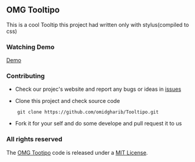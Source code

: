 ## OMG Tooltipo
This is a cool Tooltip 
this project had written only with stylus(compiled to css)

### Watching Demo

[Demo](http://jsbin.com/uxibef/19/watch)

### Contributing

* Check our projec's website and report any bugs or ideas in [issues](https://github.com/omidgharib/Tooltipo/issues)

* Clone this project and check source code
```
    git clone https://github.com/omidgharib/Tooltipo.git
```

* Fork it for your self and do some develope and pull request it to us

### All rights reserved ###

The [OMG Tootipo](https://github.com/omidgharib/Tooltipo.git) code is released under a [MIT License](http://opensource.org/licenses/MIT).